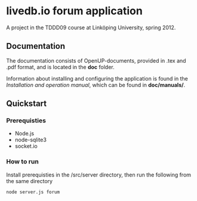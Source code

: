 livedb.io forum application
===
A project in the TDDD09 course at Linköping University, spring 2012.

## Documentation
The documentation consists of OpenUP-documents, provided in .tex and .pdf format, and is located in the **doc** folder.

Information about installing and configuring the application is found in the _Installation and operation manual_, which can be found in **doc/manuals/**.

## Quickstart

### Prerequisties
* Node.js
* node-sqlite3
* socket.io

### How to run
Install prerequisties in the /src/server directory, then run the following from the same directory

```bash
node server.js forum
```
